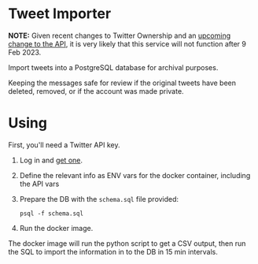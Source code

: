 # Tweet Importer

**NOTE:**
Given recent changes to Twitter Ownership and an [upcoming change to the
API](https://twitter.com/TwitterDev/status/1621026986784337922), it is very
likely that this service will not function after 9 Feb 2023.


Import tweets into a PostgreSQL database for archival purposes.

Keeping the messages safe for review if the original tweets have been
deleted, removed, or if the account was made private.


# Using

First, you'll need a Twitter API key.

1. Log in and [get one](https://developer.twitter.com/en).

2. Define the relevant info as ENV vars for the docker container, including the API vars

3. Prepare the DB with the `schema.sql` file provided:
    ```
    psql -f schema.sql
    ```
4. Run the docker image.

The docker image will run the python script to get a CSV output,
then run the SQL to import the information in to the DB in 15 min intervals.
